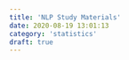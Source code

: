 ```yaml
---
title: 'NLP Study Materials'
date: 2020-08-19 13:01:13
category: 'statistics'
draft: true
---
```



